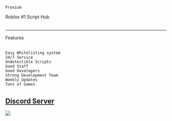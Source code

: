 
    Proxium
Roblox #1 Script Hub

######

---------------------
Features
######

    Easy Whitelisting system
    24/7 Service
    Undetectible Scripts
    Good Staff
    Good Developers
    Strong Development Team
    Weekly Updates
    Tons of Games
######


## [Discord Server](https://discord.gg/gvaCFaYTsT)
<a href="https://discord.gg/gvaCFaYTsT"><img src="https://cdn.discordapp.com/attachments/899835007487606844/958044593079857172/image_42.png"></a>
